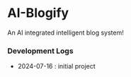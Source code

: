 # AI-Blogify
 An AI integrated intelligent blog system!



### Development Logs
- 2024-07-16 : initial project